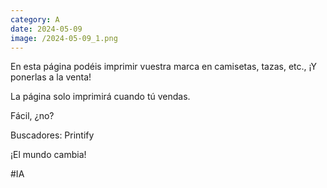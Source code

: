 ```yaml
--- 
category: A 
date: 2024-05-09 
image: /2024-05-09_1.png 
--- 
```


En esta página podéis imprimir vuestra marca en camisetas, tazas, etc., ¡Y ponerlas a la venta!

La página solo imprimirá cuando tú vendas. 

Fácil, ¿no?

Buscadores: Printify

¡El mundo cambia!

#IA
